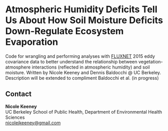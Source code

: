 # Atmospheric Humidity Deficits Tell Us About How Soil Moisture Deficits Down-Regulate Ecosystem Evaporation
Code for wrangling and performing analyses with [FLUXNET](https://fluxnet.org/) 2015 eddy covariance data to better understand the relationship between vegetation-atmosphere interactions (reflected in atmospheric humidity) and soil moisture. Written by Nicole Keeney and Dennis Baldocchi @ UC Berkeley. Description will be extended to compliment Baldocchi et al. (in progress) 

## Contact 
**Nicole Keeney**<br>
UC Berkeley School of Public Health, Department of Environmental Health Sciences<br>
nicolejkeeney@gmail.com<br><br>
